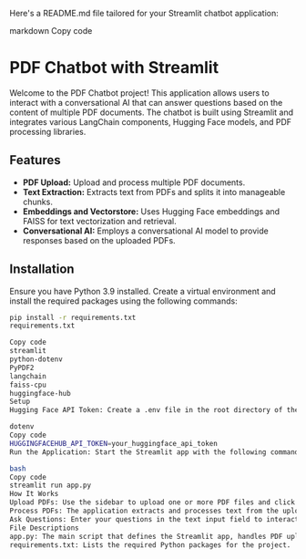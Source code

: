 Here's a README.md file tailored for your Streamlit chatbot application:

markdown
Copy code
# PDF Chatbot with Streamlit

Welcome to the PDF Chatbot project! This application allows users to interact with a conversational AI that can answer questions based on the content of multiple PDF documents. The chatbot is built using Streamlit and integrates various LangChain components, Hugging Face models, and PDF processing libraries.

## Features

- **PDF Upload:** Upload and process multiple PDF documents.
- **Text Extraction:** Extracts text from PDFs and splits it into manageable chunks.
- **Embeddings and Vectorstore:** Uses Hugging Face embeddings and FAISS for text vectorization and retrieval.
- **Conversational AI:** Employs a conversational AI model to provide responses based on the uploaded PDFs.

## Installation

Ensure you have Python 3.9 installed. Create a virtual environment and install the required packages using the following commands:

```bash
pip install -r requirements.txt
requirements.txt

Copy code
streamlit
python-dotenv
PyPDF2
langchain
faiss-cpu
huggingface-hub
Setup
Hugging Face API Token: Create a .env file in the root directory of the project and add your Hugging Face API token:

dotenv
Copy code
HUGGINGFACEHUB_API_TOKEN=your_huggingface_api_token
Run the Application: Start the Streamlit app with the following command:

bash
Copy code
streamlit run app.py
How It Works
Upload PDFs: Use the sidebar to upload one or more PDF files and click "Process".
Process PDFs: The application extracts and processes text from the uploaded PDFs, splits it into chunks, and creates a vector store for efficient search and retrieval.
Ask Questions: Enter your questions in the text input field to interact with the chatbot. The chatbot will search for relevant information from the PDFs and provide a response.
File Descriptions
app.py: The main script that defines the Streamlit app, handles PDF uploads, processes text, and manages the conversation with the chatbot.
requirements.txt: Lists the required Python packages for the project.      
